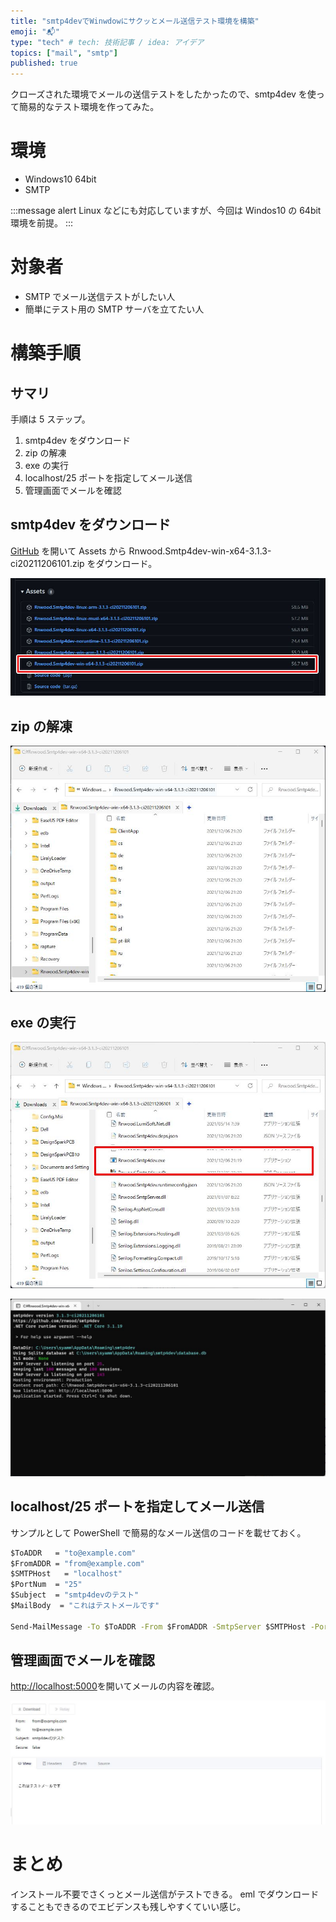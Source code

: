 ```yaml
---
title: "smtp4devでWinwdowにサクッとメール送信テスト環境を構築"
emoji: "📬"
type: "tech" # tech: 技術記事 / idea: アイデア
topics: ["mail", "smtp"]
published: true
---
```


クローズされた環境でメールの送信テストをしたかったので、smtp4dev を使って簡易的なテスト環境を作ってみた。

# 環境

- Windows10 64bit
- SMTP

:::message alert
Linux などにも対応していますが、今回は Windos10 の 64bit 環境を前提。
:::

# 対象者

- SMTP でメール送信テストがしたい人
- 簡単にテスト用の SMTP サーバを立てたい人

# 構築手順

## サマリ

手順は 5 ステップ。

1. smtp4dev をダウンロード
2. zip の解凍
3. exe の実行
4. localhost/25 ポートを指定してメール送信
5. 管理画面でメールを確認

## smtp4dev をダウンロード

[GitHub](https://github.com/rnwood/smtp4dev/releases) を開いて Assets から Rnwood.Smtp4dev-win-x64-3.1.3-ci20211206101.zip をダウンロード。

![](/images/83dc5600f6f744/github-smtp4dev.jpg)

## zip の解凍

![](/images/83dc5600f6f744/smtp4dev.jpg)

## exe の実行

![](/images/83dc5600f6f744/smtp4dev-exe.jpg)

![](/images/83dc5600f6f744/smtp4dev-run.jpg)

## localhost/25 ポートを指定してメール送信

サンプルとして PowerShell で簡易的なメール送信のコードを載せておく。

```bat
$ToADDR   = "to@example.com"
$FromADDR = "from@example.com"
$SMTPHost   = "localhost"
$PortNum  = "25"
$Subject  = "smtp4devのテスト"
$MailBody  = "これはテストメールです"

Send-MailMessage -To $ToADDR -From $FromADDR -SmtpServer $SMTPHost -Port $PortNum -Subject "$Subject" -Body $MailBody  -Encoding UTF8
```

## 管理画面でメールを確認

[http://localhost:5000](http://localhost:5000/)を開いてメールの内容を確認。

![](/images/83dc5600f6f744/smtp4dev-manage.jpg)

# まとめ

インストール不要でさくっとメール送信がテストできる。
eml でダウンロードすることもできるのでエビデンスも残しやすくていい感じ。
